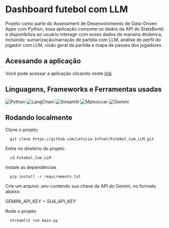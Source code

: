 
# Dashboard futebol com LLM

Projeto como parte do Assessment de Desenvolvimento de Data-Driven Apps com Python, essa aplicação consome os dados da API do StatsBomb e disponibiliza ao usuário interagir com esses dados de maneira dinâmica, incluindo: sumarização/narração de partida com LLM, análise do perfil do jogador com LLM, visão geral da partida e mapa de passes dos jogadores.




## Acessando a aplicação

Você pode acessar a aplicação clicando neste [link](https://dashboard-futebol-llm.streamlit.app)

## Linguagens, Frameworks e Ferramentas usadas

![Python](https://img.shields.io/badge/Python-3.11.9-blue?style=for-the-badge&logo=python&logoColor=yellow) ![LangChain](https://img.shields.io/badge/LangChain-0.3.11-green?style=for-the-badge&logo=langchain&logoColor=green) ![Streamlit](https://img.shields.io/badge/streamlit-1.41.0-red?style=for-the-badge&logo=streamlit&logoColor=red) ![Mplsoccer](https://img.shields.io/badge/mplsoccer-1.4.0-green?style=for-the-badge) ![Gemini](https://img.shields.io/badge/gemini-1.5--flash-%234796E3?style=for-the-badge&logo=googlegemini&logoColor=%234796E3)

## Rodando localmente

Clone o projeto

```
  git clone https://github.com/Leticia-Infnet/Futebol_Com_LLM.git
```

Entre no diretório do projeto

```
  cd Futebol_Com_LLM
```

Instale as dependências

```
  pip install -r requirements.txt
```

Crie um arquivo .env contendo sua chave da API do Gemini, no formato abaixo:

GEMINI_API_KEY = SUA_API_KEY

Rode o projeto

```
  streamlit run main.py
```


